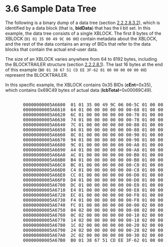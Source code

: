 <html dir="LTR" xmlns:mshelp="http://msdn.microsoft.com/mshelp" xmlns:ddue="http://ddue.schemas.microsoft.com/authoring/2003/5" xmlns:xlink="http://www.w3.org/1999/xlink" xmlns:tool="http://www.microsoft.com/tooltip">
    <head>
        <meta http-equiv="Content-Type" content="text/html; CHARSET=utf-8"></meta>
        <meta name="save" content="history"></meta>
        <title>3.6 Sample Data Tree</title>
        <xml>
            <mshelp:toctitle title="3.6 Sample Data Tree"></mshelp:toctitle>
            <mshelp:rltitle title="[MS-PST]: Sample Data Tree"></mshelp:rltitle>
            <mshelp:keyword index="A" term="c65f1100-6dde-4a41-8eaf-db907c9dbb8a"></mshelp:keyword>
            <mshelp:attr name="DCSext.ContentType" value="open specification"></mshelp:attr>
            <mshelp:attr name="AssetID" value="c65f1100-6dde-4a41-8eaf-db907c9dbb8a"></mshelp:attr>
            <mshelp:attr name="TopicType" value="kbRef"></mshelp:attr>
            <mshelp:attr name="DCSext.Title" value="[MS-PST]: Sample Data Tree" />
        </xml>
    </head>
    <body>
        <div id="header">
            <h1 class="heading">3.6 Sample Data Tree</h1>
        </div>
        <div id="mainSection">
            <div id="mainBody">
                <div id="allHistory" class="saveHistory"></div>
                <div id="sectionSection0" class="section" name="collapseableSection">
                    

<p>The following is a binary dump of a data tree (section <a href="45688317-46fb-4038-9ed3-b845d80bdabb.md">2.2.2.8.3.2</a>), which is
identified by a data block (that is, <b>bidData</b>) that has the <b>i</b> bit
set. In this example, the data tree consists of a single XBLOCK. The first 8
bytes of the XBLOCK (<code>01 01 35 00 49 9C 06 00</code>)
contain metadata about the XBLOCK, and the rest of the data contains an array
of BIDs that refer to the data blocks that contain the actual end-user data. </p>

<p>The size of an XBLOCK varies anywhere from 64 to 8192 bytes,
including the BLOCKTRAILER structure (section <a href="a14943ef-70c2-403f-898c-5bc3747117e1.md">2.2.2.8.1</a>). The last 16
bytes at the end of this example (<code>B0 01 38 67 51 CD EE 3F-62 01 00 00 00 00 00 00</code>) represent the BLOCKTRAILER.</p>

<p>In this specific example, the XBLOCK contains 0x35 BIDs (<b>cEnt</b>=0x35),
which contains 0x69C49 bytes of actual data (<b>lcbTotal</b>=0x00069C49).</p>

<dl>
<dd>
<div><pre>  
  00000000005A6600  01 01 35 00 49 9C 06 00-5C 01 00 00 00 00 00 00  *..5.I...\.......*
  00000000005A6610  64 01 00 00 00 00 00 00-68 01 00 00 00 00 00 00  *d.......h.......*
  00000000005A6620  6C 01 00 00 00 00 00 00-70 01 00 00 00 00 00 00  *l.......p.......*
  00000000005A6630  74 01 00 00 00 00 00 00-78 01 00 00 00 00 00 00  *t.......x.......*
  00000000005A6640  7C 01 00 00 00 00 00 00-80 01 00 00 00 00 00 00  *|...............*
  00000000005A6650  84 01 00 00 00 00 00 00-88 01 00 00 00 00 00 00  *................*
  00000000005A6660  8C 01 00 00 00 00 00 00-90 01 00 00 00 00 00 00  *................*
  00000000005A6670  94 01 00 00 00 00 00 00-98 01 00 00 00 00 00 00  *................*
  00000000005A6680  9C 01 00 00 00 00 00 00-A0 01 00 00 00 00 00 00  *................*
  00000000005A6690  A4 01 00 00 00 00 00 00-A8 01 00 00 00 00 00 00  *................*
  00000000005A66A0  AC 01 00 00 00 00 00 00-B0 01 00 00 00 00 00 00  *................*
  00000000005A66B0  B4 01 00 00 00 00 00 00-B8 01 00 00 00 00 00 00  *................*
  00000000005A66C0  BC 01 00 00 00 00 00 00-C0 01 00 00 00 00 00 00  *................*
  00000000005A66D0  C4 01 00 00 00 00 00 00-C8 01 00 00 00 00 00 00  *................*
  00000000005A66E0  CC 01 00 00 00 00 00 00-D0 01 00 00 00 00 00 00  *................*
  00000000005A66F0  D4 01 00 00 00 00 00 00-D8 01 00 00 00 00 00 00  *................*
  00000000005A6700  DC 01 00 00 00 00 00 00-E0 01 00 00 00 00 00 00  *................*
  00000000005A6710  E4 01 00 00 00 00 00 00-E8 01 00 00 00 00 00 00  *................*
  00000000005A6720  EC 01 00 00 00 00 00 00-F0 01 00 00 00 00 00 00  *................*
  00000000005A6730  F4 01 00 00 00 00 00 00-F8 01 00 00 00 00 00 00  *................*
  00000000005A6740  FC 01 00 00 00 00 00 00-00 02 00 00 00 00 00 00  *................*
  00000000005A6750  04 02 00 00 00 00 00 00-08 02 00 00 00 00 00 00  *................*
  00000000005A6760  0C 02 00 00 00 00 00 00-10 02 00 00 00 00 00 00  *................*
  00000000005A6770  14 02 00 00 00 00 00 00-18 02 00 00 00 00 00 00  *................*
  00000000005A6780  1C 02 00 00 00 00 00 00-20 02 00 00 00 00 00 00  *........ .......*
  00000000005A6790  24 02 00 00 00 00 00 00-28 02 00 00 00 00 00 00  *$.......(.......*
  00000000005A67A0  2C 02 00 00 00 00 00 00-30 02 00 00 00 00 00 00  *,.......0.......*
  00000000005A67B0  B0 01 38 67 51 CD EE 3F-62 01 00 00 00 00 00 00  *..8gQ..?b.......*
</pre></div>
</dd></dl>
                </div>
            </div>
        </div>
    </body>
</html>